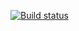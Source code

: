 [![Build status](https://ci.appveyor.com/api/projects/status/1i6ogglonjs496dd?svg=true)](https://ci.appveyor.com/project/Alla26/selenium1)

